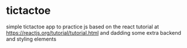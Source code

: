 # tictactoe
simple tictactoe app to practice js
based on the react tutorial at https://reactjs.org/tutorial/tutorial.html
and dadding some extra backend and styling elements